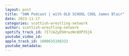```yaml
---
layout: post
title: "SWN Podcast | with OLD SCHOOL COOL James Blair"
date: 2023-11-17
categories: scottish-wrestling-network
author: scottish-wrestling-network
spotify_track_id: 7I7JAZyDSHrwzWcQOP3Sj6
youtube_video_id: 
apple_track_id: 1000635198332
youtube_metadata: 
---
```

